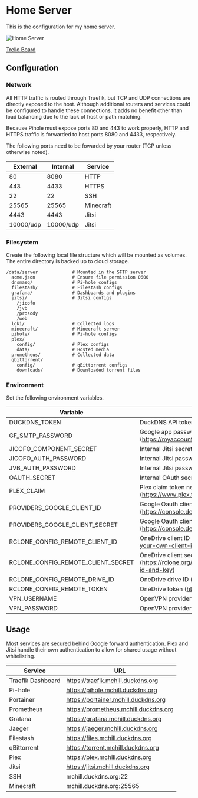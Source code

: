 # Home Server

This is the configuration for my home server.

![Home Server](https://github.com/mchill/home/workflows/Home%20Server/badge.svg)

[Trello Board](https://trello.com/b/XNVnSBvI/home-server)

## Configuration

### Network

All HTTP traffic is routed through Traefik, but TCP and UDP connections are directly exposed to the host. Although additional routers and services could be configured to handle these connections, it adds no benefit other than load balancing due to the lack of host or path matching.

Because Pihole must expose ports 80 and 443 to work properly, HTTP and HTTPS traffic is forwarded to host ports 8080 and 4433, respectively.

The following ports need to be fowarded by your router (TCP unless otherwise noted).

External   | Internal  | Service
---        | ---       | ---
80         | 8080      | HTTP
443        | 4433      | HTTPS
22         | 22        | SSH
25565      | 25565     | Minecraft
4443       | 4443      | Jitsi
10000/udp  | 10000/udp | Jitsi

### Filesystem

Create the following local file structure which will be mounted as volumes. The entire directory is backed up to cloud storage.

```
/data/server             # Mounted in the SFTP server
  acme.json              # Ensure file permission 0600
  dnsmasq/               # Pi-hole configs
  filestash/             # Filestash configs
  grafana/               # Dashboards and plugins
  jitsi/                 # Jitsi configs
    /jicofo
    /jvb
    /prosody
    /web
  loki/                  # Collected logs
  minecraft/             # Minecraft server
  pihole/                # Pi-hole configs
  plex/
    config/              # Plex configs
    data/                # Hosted media
  prometheus/            # Collected data
  qbittorrent/
    config/              # qBittorrent configs
    downloads/           # Downloaded torrent files
```

### Environment

Set the following environment variables.

Variable                           | Description
---                                | ---
DUCKDNS_TOKEN                      | DuckDNS API token (https://www.duckdns.org/)
GF_SMTP_PASSWORD                   | Google app password (https://myaccount.google.com/apppasswords)
JICOFO_COMPONENT_SECRET            | Internal Jitsi secret
JICOFO_AUTH_PASSWORD               | Internal Jitsi password
JVB_AUTH_PASSWORD                  | Internal Jitsi password
OAUTH_SECRET                       | Internal OAuth secret
PLEX_CLAIM                         | Plex claim token needed for first time container setup (https://www.plex.tv/claim/)
PROVIDERS_GOOGLE_CLIENT_ID         | Google Oauth client ID (https://console.developers.google.com/apis/credentials)
PROVIDERS_GOOGLE_CLIENT_SECRET     | Google Oauth client secret (https://console.developers.google.com/apis/credentials)
RCLONE_CONFIG_REMOTE_CLIENT_ID     | OneDrive client ID (https://rclone.org/onedrive/#getting-your-own-client-id-and-key)
RCLONE_CONFIG_REMOTE_CLIENT_SECRET | OneDrive client secret (https://rclone.org/onedrive/#getting-your-own-client-id-and-key)
RCLONE_CONFIG_REMOTE_DRIVE_ID      | OneDrive drive ID (https://rclone.org/onedrive/)
RCLONE_CONFIG_REMOTE_TOKEN         | OneDrive token (https://rclone.org/onedrive/)
VPN_USERNAME                       | OpenVPN provider username
VPN_PASSWORD                       | OpenVPN provider password

## Usage

Most services are secured behind Google forward authentication. Plex and Jitsi handle their own authentication to allow for shared usage without whitelisting.

Service           | URL
---               | ---
Traefik Dashboard | https://traefik.mchill.duckdns.org
Pi-hole           | https://pihole.mchill.duckdns.org
Portainer         | https://portainer.mchill.duckdns.org
Prometheus        | https://prometheus.mchill.duckdns.org
Grafana           | https://grafana.mchill.duckdns.org
Jaeger            | https://jaeger.mchill.duckdns.org
Filestash         | https://files.mchill.duckdns.org
qBittorrent       | https://torrent.mchill.duckdns.org
Plex              | https://plex.mchill.duckdns.org
Jitsi             | https://jitsi.mchill.duckdns.org
SSH               | mchill.duckdns.org:22
Minecraft         | mchill.duckdns.org:25565
